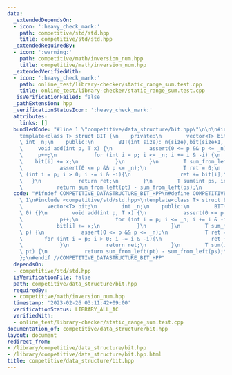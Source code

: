 ```yaml
---
data:
  _extendedDependsOn:
  - icon: ':heavy_check_mark:'
    path: competitive/std/std.hpp
    title: competitive/std/std.hpp
  _extendedRequiredBy:
  - icon: ':warning:'
    path: competitive/math/inversion_num.hpp
    title: competitive/math/inversion_num.hpp
  _extendedVerifiedWith:
  - icon: ':heavy_check_mark:'
    path: online_test/library-checker/static_range_sum.test.cpp
    title: online_test/library-checker/static_range_sum.test.cpp
  _isVerificationFailed: false
  _pathExtension: hpp
  _verificationStatusIcon: ':heavy_check_mark:'
  attributes:
    links: []
  bundledCode: "#line 1 \"competitive/data_structure/bit.hpp\"\n\n\n#include <competitive/std/std.hpp>\n\
    template<class T> struct BIT {\n    private:\n        vector<T> bit;\n       \
    \ int _n;\n    public:\n        BIT(int size):_n(size),bit(size+1, 0) {}\n   \
    \     void add(int p, T x) {\n            assert(0 <= p && p <= _n);\n       \
    \     p++;\n            for (int i = p; i <= _n; i += i & -i) {\n            \
    \    bit[i] += x;\n            }\n        }\n        T sum_from_left(int p) {\n\
    \            assert(0 <= p && p <= _n);\n            T ret = 0;\n            for\
    \ (int i = p; i > 0; i -= i & -i){\n                ret += bit[i];\n         \
    \   }\n            return ret;\n        }\n        T sum(int ps, int pt) {\n \
    \           return sum_from_left(pt) - sum_from_left(ps);\n        }\n};\n\n"
  code: "#ifndef COMPETITIVE_DATASTRUCTURE_BIT_HPP\n#define COMPETITIVE_DATASTRUCTURE_BIT_HPP\
    \ 1\n#include <competitive/std/std.hpp>\ntemplate<class T> struct BIT {\n    private:\n\
    \        vector<T> bit;\n        int _n;\n    public:\n        BIT(int size):_n(size),bit(size+1,\
    \ 0) {}\n        void add(int p, T x) {\n            assert(0 <= p && p <= _n);\n\
    \            p++;\n            for (int i = p; i <= _n; i += i & -i) {\n     \
    \           bit[i] += x;\n            }\n        }\n        T sum_from_left(int\
    \ p) {\n            assert(0 <= p && p <= _n);\n            T ret = 0;\n     \
    \       for (int i = p; i > 0; i -= i & -i){\n                ret += bit[i];\n\
    \            }\n            return ret;\n        }\n        T sum(int ps, int\
    \ pt) {\n            return sum_from_left(pt) - sum_from_left(ps);\n        }\n\
    };\n#endif //COMPETITIVE_DATASTRUCTURE_BIT_HPP"
  dependsOn:
  - competitive/std/std.hpp
  isVerificationFile: false
  path: competitive/data_structure/bit.hpp
  requiredBy:
  - competitive/math/inversion_num.hpp
  timestamp: '2023-02-26 03:11:42+09:00'
  verificationStatus: LIBRARY_ALL_AC
  verifiedWith:
  - online_test/library-checker/static_range_sum.test.cpp
documentation_of: competitive/data_structure/bit.hpp
layout: document
redirect_from:
- /library/competitive/data_structure/bit.hpp
- /library/competitive/data_structure/bit.hpp.html
title: competitive/data_structure/bit.hpp
---
```

